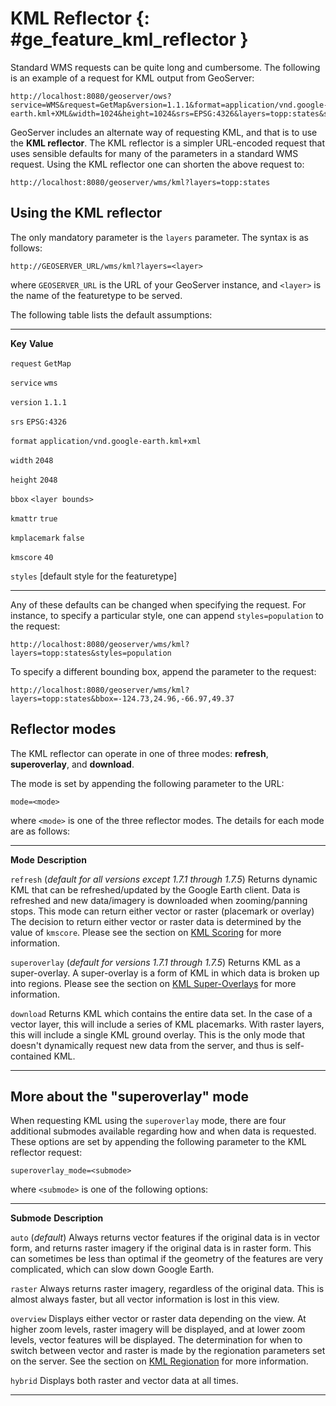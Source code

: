 # KML Reflector {: #ge_feature_kml_reflector }

Standard WMS requests can be quite long and cumbersome. The following is an example of a request for KML output from GeoServer:

    http://localhost:8080/geoserver/ows?service=WMS&request=GetMap&version=1.1.1&format=application/vnd.google-earth.kml+XML&width=1024&height=1024&srs=EPSG:4326&layers=topp:states&styles=population&bbox=-180,-90,180,90

GeoServer includes an alternate way of requesting KML, and that is to use the **KML reflector**. The KML reflector is a simpler URL-encoded request that uses sensible defaults for many of the parameters in a standard WMS request. Using the KML reflector one can shorten the above request to:

    http://localhost:8080/geoserver/wms/kml?layers=topp:states

## Using the KML reflector

The only mandatory parameter is the `layers` parameter. The syntax is as follows:

    http://GEOSERVER_URL/wms/kml?layers=<layer>

where `GEOSERVER_URL` is the URL of your GeoServer instance, and `<layer>` is the name of the featuretype to be served.

The following table lists the default assumptions:

  --------------- --------------------------------------------------------
  **Key**         **Value**

  `request`       `GetMap`

  `service`       `wms`

  `version`       `1.1.1`

  `srs`           `EPSG:4326`

  `format`        `application/vnd.google-earth.kml+xml`

  `width`         `2048`

  `height`        `2048`

  `bbox`          `<layer bounds>`

  `kmattr`        `true`

  `kmplacemark`   `false`

  `kmscore`       `40`

  `styles`        [default style for the featuretype]
  --------------- --------------------------------------------------------

Any of these defaults can be changed when specifying the request. For instance, to specify a particular style, one can append `styles=population` to the request:

    http://localhost:8080/geoserver/wms/kml?layers=topp:states&styles=population

To specify a different bounding box, append the parameter to the request:

    http://localhost:8080/geoserver/wms/kml?layers=topp:states&bbox=-124.73,24.96,-66.97,49.37

## Reflector modes

The KML reflector can operate in one of three modes: **refresh**, **superoverlay**, and **download**.

The mode is set by appending the following parameter to the URL:

    mode=<mode>

where `<mode>` is one of the three reflector modes. The details for each mode are as follows:

  ---------------- -----------------------------------------------------------------------------------------------------------------------------------------------------------------------------------------------------------------------------------------------------------------------------------------------------------------------------------------------------------------------------------------------------------------------------------------------------------------------
  **Mode**         **Description**

  `refresh`        (*default for all versions except 1.7.1 through 1.7.5*) Returns dynamic KML that can be refreshed/updated by the Google Earth client. Data is refreshed and new data/imagery is downloaded when zooming/panning stops. This mode can return either vector or raster (placemark or overlay) The decision to return either vector or raster data is determined by the value of `kmscore`. Please see the section on [KML Scoring](kmlscoring.md) for more information.

  `superoverlay`   (*default for versions 1.7.1 through 1.7.5*) Returns KML as a super-overlay. A super-overlay is a form of KML in which data is broken up into regions. Please see the section on [KML Super-Overlays](kmlsuperoverlays.md) for more information.

  `download`       Returns KML which contains the entire data set. In the case of a vector layer, this will include a series of KML placemarks. With raster layers, this will include a single KML ground overlay. This is the only mode that doesn't dynamically request new data from the server, and thus is self-contained KML.
  ---------------- -----------------------------------------------------------------------------------------------------------------------------------------------------------------------------------------------------------------------------------------------------------------------------------------------------------------------------------------------------------------------------------------------------------------------------------------------------------------------

## More about the "superoverlay" mode

When requesting KML using the `superoverlay` mode, there are four additional submodes available regarding how and when data is requested. These options are set by appending the following parameter to the KML reflector request:

    superoverlay_mode=<submode>

where `<submode>` is one of the following options:

  -------------- -------------------------------------------------------------------------------------------------------------------------------------------------------------------------------------------------------------------------------------------------------------------------------------------------------------------------------------------------------------------------------------------
  **Submode**    **Description**

  `auto`         (*default*) Always returns vector features if the original data is in vector form, and returns raster imagery if the original data is in raster form. This can sometimes be less than optimal if the geometry of the features are very complicated, which can slow down Google Earth.

  `raster`       Always returns raster imagery, regardless of the original data. This is almost always faster, but all vector information is lost in this view.

  `overview`     Displays either vector or raster data depending on the view. At higher zoom levels, raster imagery will be displayed, and at lower zoom levels, vector features will be displayed. The determination for when to switch between vector and raster is made by the regionation parameters set on the server. See the section on [KML Regionation](kmlregionation.md) for more information.

  `hybrid`       Displays both raster and vector data at all times.
  -------------- -------------------------------------------------------------------------------------------------------------------------------------------------------------------------------------------------------------------------------------------------------------------------------------------------------------------------------------------------------------------------------------------
